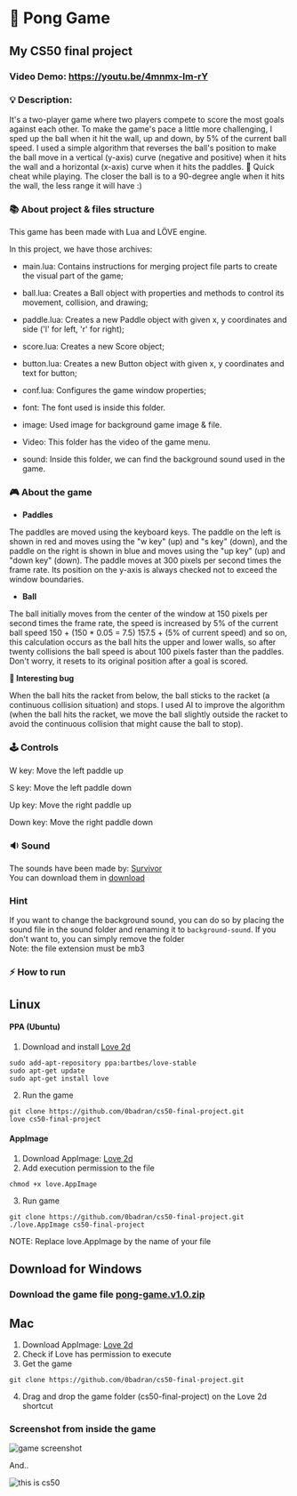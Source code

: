 # 🏓 Pong Game
## My CS50 final project
### Video Demo:  https://youtu.be/4mnmx-lm-rY
### 💡 Description:
<p>It's a two-player game where two players compete to score the most goals against each other. To make the game's pace a little more challenging, I sped up the ball when it hit the wall, up and down, by 5% of the current ball speed. I used a simple algorithm that reverses the ball's position to make the ball move in a vertical (y-axis) curve (negative and positive) when it hits the wall and a horizontal (x-axis) curve when it hits the paddles. 🧲 Quick cheat while playing. The closer the ball is to a 90-degree angle when it hits the wall, the less range it will have :)</p>

### 📚 About project & files structure
<p>This game has been made with Lua and LÖVE engine.</p>

<p>In this project, we have those archives:</p>

* main.lua: Contains instructions for merging project file parts to create the visual part of the game;

* ball.lua: Creates a Ball object with properties and methods to control its movement, collision, and drawing;

* paddle.lua: Creates a new Paddle object with given x, y coordinates and side ('l' for left, 'r' for right);

* score.lua: Creates a new Score object;

* button.lua: Creates a new Button object with given x, y coordinates and text for button;

* conf.lua: Configures the game window properties;

* font: The font used is inside this folder.

* image: Used image for background game image & file.

* Video: This folder has the video of the game menu.

* sound: Inside this folder, we can find the background sound used in the game.

### 🎮 About the game
* <b>Paddles</b>
<p>The paddles are moved using the keyboard keys. The paddle on the left is shown in red and moves using the "w key" (up) and "s key" (down), and the paddle on the right is shown in blue and moves using the "up key" (up) and "down key" (down). The paddle moves at 300 pixels per second times the frame rate. Its position on the y-axis is always checked not to exceed the window boundaries.</p>

* <b>Ball</b>
<p>The ball initially moves from the center of the window at 150 pixels per second times the frame rate, the speed is increased by 5% of the current ball speed 150 + (150 * 0.05 = 7.5) 157.5 + (5% of current speed) and so on, this calculation occurs as the ball hits the upper and lower walls, so after twenty collisions the ball speed is about 100 pixels faster than the paddles. Don't worry, it resets to its original position after a goal is scored.</p>
<p><b>🐞 Interesting bug</b></p>
When the ball hits the racket from below, the ball sticks to the racket (a continuous collision situation) and stops. I used AI to improve the algorithm (when the ball hits the racket, we move the ball slightly outside the racket to avoid the continuous collision that might cause the ball to stop).

### 🕹 Controls
<p>W key: Move the left paddle up</p>
<p>S key: Move the left paddle down</p>
<p>Up key: Move the right paddle up</p>
<p>Down key: Move the right paddle down</p>

### 🔉 Sound
The sounds have been made by: [Survivor](https://open.spotify.com/artist/26bcq2nyj5GB7uRr558iQg)<br />
You can download them in [download](https://drive.usercontent.google.com/u/0/uc?id=0B4LOzioZvYiXYUk3OUJudDNRMW8&export=download)
### Hint
If you want to change the background sound, you can do so by placing the sound file in the sound folder and renaming it to `background-sound`. If you don't want to, you can simply remove the folder<br/>
Note: the file extension must be mb3

### ⚡ How to run
## Linux
#### PPA (Ubuntu)
1. Download and install [Love 2d](https://love2d.org/)
```[bash]
sudo add-apt-repository ppa:bartbes/love-stable
sudo apt-get update
sudo apt-get install love
```
2. Run the game
```[bash]
git clone https://github.com/0badran/cs50-final-project.git
love cs50-final-project
```
#### AppImage
1. Download AppImage: [Love 2d](https://love2d.org/)
2. Add execution permission to the file
```[bash]
chmod +x love.AppImage
```
3. Run game
```[bash]
git clone https://github.com/0badran/cs50-final-project.git
./love.AppImage cs50-final-project
```
NOTE: Replace love.AppImage by the name of your file

## Download for Windows
### Download the game file [pong-game.v1.0.zip](https://1drv.ms/u/c/cad9da7535afdd0c/EQzdrzV12tkggMqOygAAAAABO532IhVIFsAXuAcZic5e2g?e=Qh7Ny5)

## Mac
1. Download AppImage: [Love 2d](https://love2d.org/)
2. Check if Love has permission to execute
3. Get the game
```[bash]
git clone https://github.com/0badran/cs50-final-project.git
```
4. Drag and drop the game folder (cs50-final-project) on the Love 2d shortcut

### Screenshot from inside the game
![game screenshot](/image/game-screenshot.gif)

<p>And..</p>

![this is cs50](/image/this_is_cs50.gif)
